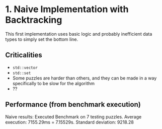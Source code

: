 # 1. Naive Implementation with Backtracking

This first implementation uses basic logic and probably inefficient data types to simply set the bottom line.
## Criticalities
- `std::vector`
- `std::set`
- Some puzzles are harder than others, and they can be made in a way specifically to be slow for the algorithm
- ??

## Performance (from benchmark execution)
Naive results:
Executed Benchmark on 7 testing puzzles.
Average execution: 7155.29ms = 7.15529s.
Standard deviation: 9218.28
